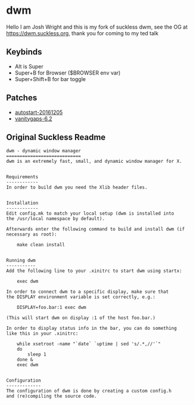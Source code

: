 # dwm
Hello I am Josh Wright and this is my fork of suckless dwm,
see the OG at https://dwm.suckless.org,
thank you for coming to my ted talk

## Keybinds
- Alt is Super
- Super+B for Browser ($BROWSER env var)
- Super+Shift+B for bar toggle

## Patches
- [autostart-20161205](https://dwm.suckless.org/patches/autostart/)
- [vanitygaps-6.2](https://dwm.suckless.org/patches/vanitygaps/)

## Original Suckless Readme

```
dwm - dynamic window manager
============================
dwm is an extremely fast, small, and dynamic window manager for X.


Requirements
------------
In order to build dwm you need the Xlib header files.


Installation
------------
Edit config.mk to match your local setup (dwm is installed into
the /usr/local namespace by default).

Afterwards enter the following command to build and install dwm (if
necessary as root):

    make clean install


Running dwm
-----------
Add the following line to your .xinitrc to start dwm using startx:

    exec dwm

In order to connect dwm to a specific display, make sure that
the DISPLAY environment variable is set correctly, e.g.:

    DISPLAY=foo.bar:1 exec dwm

(This will start dwm on display :1 of the host foo.bar.)

In order to display status info in the bar, you can do something
like this in your .xinitrc:

    while xsetroot -name "`date` `uptime | sed 's/.*,//'`"
    do
    	sleep 1
    done &
    exec dwm


Configuration
-------------
The configuration of dwm is done by creating a custom config.h
and (re)compiling the source code.
```
